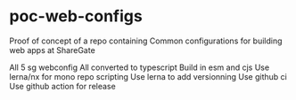 # poc-web-configs
Proof of concept of a repo containing Common configurations for building web apps at ShareGate

All 5 sg webconfig
All converted to typescript
Build in esm and cjs
Use lerna/nx for mono repo scripting
Use lerna to add versionning
Use github ci
Use github action for release

